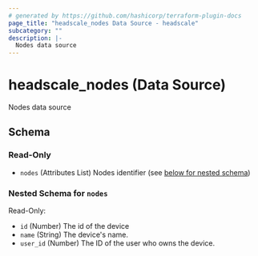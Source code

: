 ```yaml
---
# generated by https://github.com/hashicorp/terraform-plugin-docs
page_title: "headscale_nodes Data Source - headscale"
subcategory: ""
description: |-
  Nodes data source
---
```


# headscale_nodes (Data Source)

Nodes data source



<!-- schema generated by tfplugindocs -->
## Schema

### Read-Only

- `nodes` (Attributes List) Nodes identifier (see [below for nested schema](#nestedatt--nodes))

<a id="nestedatt--nodes"></a>
### Nested Schema for `nodes`

Read-Only:

- `id` (Number) The id of the device
- `name` (String) The device's name.
- `user_id` (Number) The ID of the user who owns the device.
